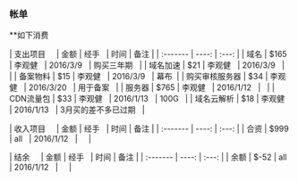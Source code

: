 ### 帐单

**如下消费

| 支出项目     | 金额 | 经手   | 时间 | 备注 |
| :------- | ----: | :---: |
| 域名 | $165 |  李观健    |  2016/3/9    |  购买三年期    |
| 域名加速    | $21   |  李观健    |  2016/3/9    |      |
| 备案物料    | $15   |  李观健    |  2016/3/9    |   幕布   |
| 购买审核服务器 | $34 |  李观健    |  2016/3/20    |  用于备案    |
| 服务器 | $765 |  李观健    |  2016/1/12    |       |
| CDN流量包 | $33 |  李观健    |  2016/1/13    |  100G     |
| 域名云解析 | $18 |  李观健    |  2016/1/13    |  3月买的差不多已过期     |

| 收入项目     | 金额 | 经手   | 时间 | 备注 |
| :------- | ----: | :---: |
| 合资 | $999 |  all    |  2016/1/12    |      |

| 结余     | 金额 | 经手   | 时间 | 备注 |
| :------- | ----: | :---: |
| 余额 | $-52 |  all    |  2016/1/12    |      |
